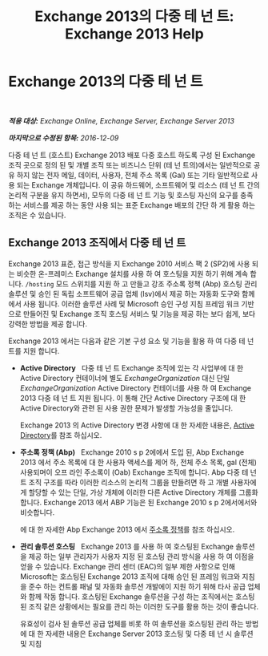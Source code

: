 ﻿---
title: 'Exchange 2013의 다중 테 넌 트: Exchange 2013 Help'
TOCTitle: Exchange 2013의 다중 테 넌 트
ms:assetid: df09257d-dd98-4f59-b830-1818cedda15c
ms:mtpsurl: https://technet.microsoft.com/ko-kr/library/JJ862352(v=EXCHG.150)
ms:contentKeyID: 50556106
ms.date: 05/22/2018
mtps_version: v=EXCHG.150
ms.translationtype: MT
---

# Exchange 2013의 다중 테 넌 트

 

_**적용 대상:** Exchange Online, Exchange Server, Exchange Server 2013_

_**마지막으로 수정된 항목:** 2016-12-09_

다중 테 넌 트 (호스트) Exchange 2013 배포 다중 호스트 하도록 구성 된 Exchange 조직 곳으로 정의 된 및 개별 조직 또는 비즈니스 단위 (테 넌 트의)에서는 일반적으로 공유 하지 않는 전자 메일, 데이터, 사용자, 전체 주소 목록 (Gal) 또는 기타 일반적으로 사용 되는 Exchange 개체입니다. 이 공유 하드웨어, 소프트웨어 및 리소스 (테 넌 트 간의 논리적 구분을 유지 하면서), 모두의 다중 테 넌 트 기능 및 호스팅 자신의 요구를 충족 하는 서비스를 제공 하는 동안 사용 되는 표준 Exchange 배포의 간단 하 게 활용 하는 조직은 수 있습니다.

## Exchange 2013 조직에서 다중 테 넌 트

Exchange 2013 표준, 접근 방식을 지 Exchange 2010 서비스 팩 2 (SP2)에 사용 되는 비슷한 온-프레미스 Exchange 설치를 사용 하 여 호스팅을 지원 하기 위해 계속 합니다. `/hosting` 모드 스위치를 지원 하 고 만들고 강조 주소록 정책 (Abp) 호스팅 관리 솔루션 및 승인 된 독립 소프트웨어 공급 업체 (Isv)에서 제공 하는 자동화 도구와 함께에서 사용 됩니다. 이러한 솔루션 사례 및 Microsoft 승인 구성 지침 프레임 워크 기반으로 만들어진 및 Exchange 조직 호스팅 서비스 및 기능을 제공 하는 보다 쉽게, 보다 강력한 방법을 제공 합니다.

Exchange 2013 에서는 다음과 같은 기본 구성 요소 및 기능을 활용 하 여 다중 테 넌 트를 지원 합니다.

  - **Active Directory**   다중 테 넌 트 Exchange 조직에 있는 각 사업부에 대 한 Active Directory 컨테이너에 별도 *ExchangeOrganization* 대신 단일 *ExchangeOrganization* Active Directory 컨테이너를 사용 하 여 Exchange 2013 다중 테 넌 트 지원 됩니다. 이 통해 간단 Active Directory 구조에 대 한 Active Directory와 관련 된 사용 권한 문제가 발생할 가능성을 줄입니다.
    
    Exchange 2013 의 Active Directory 변경 사항에 대 한 자세한 내용은, [Active Directory](active-directory-exchange-2013-help.md)를 참조 하십시오.

  - **주소록 정책 (Abp)**   Exchange 2010 s p 2에에서 도입 된, Abp Exchange 2013 에서 주소 목록에 대 한 사용자 액세스를 제어 하, 전체 주소 목록, gal (전체) 사용되며이 오프 라인 주소록이 (Oab) Exchange 조직에 합니다. Abp 다중 테 넌 트 조직 구조를 따라 이러한 리소스의 논리적 그룹을 만들려면 하 고 개별 사용자에 게 할당할 수 있는 단일, 가상 개체에 이러한 다른 Active Directory 개체를 그룹화 합니다. Exchange 2013 에서 ABP 기능은 된 Exchange 2010 s p 2에서에서와 비슷합니다.
    
    에 대 한 자세한 Abp Exchange 2013 에서 [주소록 정책](address-book-policies-exchange-2013-help.md)를 참조 하십시오.

  - **관리 솔루션 호스팅**   Exchange 2013 를 사용 하 여 호스팅된 Exchange 솔루션을 제공 하는 일부 관리자가 사용자 지정 된 호스팅 관리 방식을 사용 하 여 이점을 얻을 수 있습니다. Exchange 관리 센터 (EAC)의 일부 제한 사항으로 인해 Microsoft는 호스팅된 Exchange 2013 조직에 대해 승인 된 프레임 워크와 지침을 준수 하는 컨트롤 패널 및 자동화 솔루션 개발에이 지원 하기 위해 타사 공급 업체와 함께 작동 합니다. 호스팅된 Exchange 솔루션을 구성 하는 조직에서는 호스팅된 조직 같은 상황에서는 필요를 관리 하는 이러한 도구를 활용 하는 것이 좋습니다.
    
    유효성이 검사 된 솔루션 공급 업체를 비롯 하 여 솔루션을 호스팅된 관리 하는 방법에 대 한 자세한 내용은 Exchange Server 2013 호스팅 및 다중 테 넌 시 솔루션 및 지침[](https://go.microsoft.com/fwlink/?linkid=275036)

